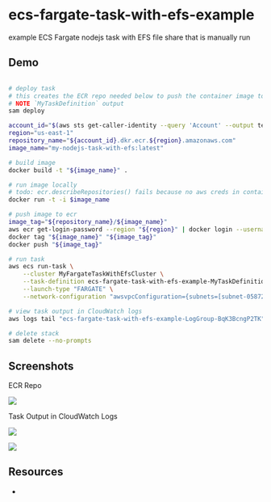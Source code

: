 # ecs-fargate-task-with-efs-example

example ECS Fargate nodejs task with EFS file share that is manually run

## Demo

```sh

# deploy task
# this creates the ECR repo needed below to push the container image to
# NOTE `MyTaskDefinition` output
sam deploy

account_id="$(aws sts get-caller-identity --query 'Account' --output text)"
region="us-east-1"
repository_name="${account_id}.dkr.ecr.${region}.amazonaws.com"
image_name="my-nodejs-task-with-efs:latest"

# build image
docker build -t "${image_name}" .

# run image locally
# todo: ecr.describeRepositories() fails because no aws creds in container
docker run -t -i $image_name

# push image to ecr
image_tag="${repository_name}/${image_name}"
aws ecr get-login-password --region "${region}" | docker login --username AWS --password-stdin "${repository_name}"
docker tag "${image_name}" "${image_tag}"
docker push "${image_tag}"

# run task
aws ecs run-task \
    --cluster MyFargateTaskWithEfsCluster \
    --task-definition ecs-fargate-task-with-efs-example-MyTaskDefinition-0WQrTLucunqG:1 \
    --launch-type "FARGATE" \
    --network-configuration "awsvpcConfiguration={subnets=[subnet-058724041d8b0811a],securityGroups=[sg-90433feb]}"

# view task output in CloudWatch logs
aws logs tail "ecs-fargate-task-with-efs-example-LogGroup-BqK3BcngP2TK" --follow

# delete stack
sam delete --no-prompts
```

## Screenshots

ECR Repo

![](https://www.evernote.com/l/AAGhi6cu77ZLQpIhHHtSg8lnMkLozngxor8B/image.png)

Task Output in CloudWatch Logs

![](https://www.evernote.com/l/AAHbdsNP_itPPIApV3w8hbtJF1huT0KODe0B/image.png)

![](https://www.evernote.com/l/AAHrcJS1UNtPfZp2nn58cxFj3iWIk9IC4XUB/image.png)


## Resources

- 